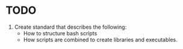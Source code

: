 # TODO

1.  Create standard that describes the following:
    - How to structure bash scripts
    - How scripts are combined to create libraries and executables.
